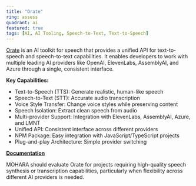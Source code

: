 ```yaml
---
title: "Orate"
ring: assess
quadrant: ai
featured: true
tags: [AI, AI Tooling, Speech-to-Text, Text-to-Speech]
---
```


[Orate](https://www.orate.dev/) is an AI toolkit for speech that provides a unified API for text-to-speech and speech-to-text capabilities. It enables developers to work with multiple leading AI providers like OpenAI, ElevenLabs, AssemblyAI, and Azure through a single, consistent interface.

**Key Capabilities:**

- Text-to-Speech (TTS): Generate realistic, human-like speech
- Speech-to-Text (STT): Accurate audio transcription
- Voice Style Transfer: Change voice styles while preserving content
- Speech Isolation: Extract clean speech from audio
- Multi-provider Support: Integration with ElevenLabs, AssemblyAI, Azure, and LMNT
- Unified API: Consistent interface across different providers
- NPM Package: Easy integration with JavaScript/TypeScript projects
- Plug-and-play Architecture: Simple provider switching

**[Documentation](https://www.orate.dev/docs)**

MOHARA should evaluate Orate for projects requiring high-quality speech synthesis or transcription capabilities, particularly when flexibility across different AI providers is needed.
